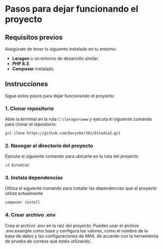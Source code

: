 # Pasos para dejar funcionando el proyecto

## Requisitos previos

Asegúrate de tener lo siguiente instalado en tu entorno:

- **Laragon** o un entorno de desarrollo similar.
- **PHP 8.3**.
- **Composer** instalado.

## Instrucciones

Sigue estos pasos para dejar funcionando el proyecto:

### 1. Clonar repositorio

Abre la terminal en la ruta `C:\laragon\www` y ejecuta el siguiente comando para clonar el repositorio:

```bash
git clone https://github.com/Darynker501/Estadia2.git
```

### 2. Navegar al directorio del proyecto

Ejecuta el siguiente comando para ubicarte en la ruta del proyecto

```bash
cd Estadia2
```

### 3. Instala dependencias

Utiliza el siguiente comando para instalar las dependencias que el proyecto utiliza actualmente

```bash
composer install
```

### 4. Crear archivo .env

Crea el archivo .env en la raíz del proyecto. Puedes usar el archivo .env.example como base y configura los valores, como el nombre de la base de datos y las configuraciones de MAIL de acuerdo con la herramienta de prueba de correos que estés utilizando.